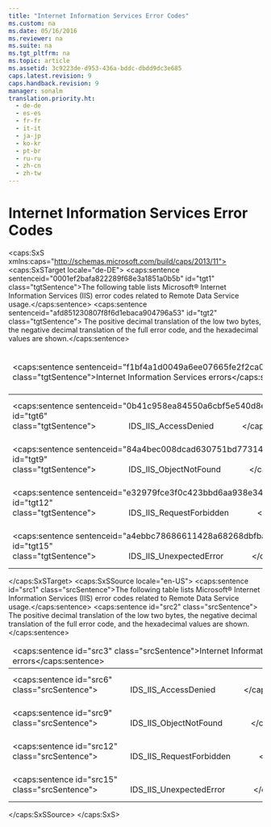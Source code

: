```yaml
---
title: "Internet Information Services Error Codes"
ms.custom: na
ms.date: 05/16/2016
ms.reviewer: na
ms.suite: na
ms.tgt_pltfrm: na
ms.topic: article
ms.assetid: 3c9223de-d953-436a-bddc-dbdd9dc3e685
caps.latest.revision: 9
caps.handback.revision: 9
manager: sonalm
translation.priority.ht: 
  - de-de
  - es-es
  - fr-fr
  - it-it
  - ja-jp
  - ko-kr
  - pt-br
  - ru-ru
  - zh-cn
  - zh-tw
---
```

# Internet Information Services Error Codes
<?xml version="1.0" encoding="utf-8"?>
<caps:SxS xmlns:caps="http://schemas.microsoft.com/build/caps/2013/11">
  <caps:SxSTarget locale="de-DE">
    <developerReferenceWithoutSyntaxDocument xsi:schemaLocation="http://ddue.schemas.microsoft.com/authoring/2003/5 http://dduestorage.blob.core.windows.net/ddueschema/developer.xsd" xmlns="http://ddue.schemas.microsoft.com/authoring/2003/5" xmlns:xlink="http://www.w3.org/1999/xlink" xmlns:xsi="http://www.w3.org/2001/XMLSchema-instance">
      <introduction>
        <para>
          <caps:sentence sentenceid="0001ef2bafa822289f68e3a1851a0b5b" id="tgt1" class="tgtSentence">The following table lists Microsoft® Internet Information Services (IIS) error codes related to Remote Data Service usage.</caps:sentence>
          <caps:sentence sentenceid="afd851230807f8f6d1ebaca904796a53" id="tgt2" class="tgtSentence"> The positive decimal translation of the low two bytes, the negative decimal translation of the full error code, and the hexadecimal values are shown.</caps:sentence>
        </para>
        <table>
          <thead>
            <tr>
              <TD>
                <para>
                  <caps:sentence sentenceid="f1bf4a1d0049a6ee07665fe2f2ca0569" id="tgt3" class="tgtSentence">Internet Information Services errors</caps:sentence>
                </para>
              </TD>
              <TD>
                <para>
                  <caps:sentence sentenceid="b1bc248a7ff2b2e95569f56de68615df" id="tgt4" class="tgtSentence">Number</caps:sentence>
                </para>
              </TD>
              <TD>
                <para>
                  <caps:sentence sentenceid="67daf92c833c41c95db874e18fcb2786" id="tgt5" class="tgtSentence">Description</caps:sentence>
                </para>
              </TD>
            </tr>
          </thead>
          <tbody>
            <tr>
              <TD>
                <para>
                  <caps:sentence sentenceid="0b41c958ea84550a6cbf5e540d8e4a79" id="tgt6" class="tgtSentence">               <legacyBold>IDS_IIS_AccessDenied</legacyBold>             </caps:sentence>
                </para>
              </TD>
              <TD>
                <para>
                  <caps:sentence sentenceid="aec91ee9e8a508a5fe3d109bd427209e" id="tgt7" class="tgtSentence">8208 -2146820080 0x800A2010</caps:sentence>
                </para>
              </TD>
              <TD>
                <para>
                  <caps:sentence sentenceid="30aa4c83e7d3fe2da885a2fab2db5a4e" id="tgt8" class="tgtSentence">Internet Server Error: Access Denied.</caps:sentence>
                </para>
              </TD>
            </tr>
            <tr>
              <TD>
                <para>
                  <caps:sentence sentenceid="84a4bec008dcad630751bd77314c88ac" id="tgt9" class="tgtSentence">               <legacyBold>IDS_IIS_ObjectNotFound</legacyBold>             </caps:sentence>
                </para>
              </TD>
              <TD>
                <para>
                  <caps:sentence sentenceid="464b0a7f1ada085251e9a746c99dd9ca" id="tgt10" class="tgtSentence">8209 -2146820079 0x800A2011</caps:sentence>
                </para>
              </TD>
              <TD>
                <para>
                  <caps:sentence sentenceid="5fbf240eac7c6420af95821e6d89ed1e" id="tgt11" class="tgtSentence">Internet Server Error: Object/module not found.</caps:sentence>
                </para>
              </TD>
            </tr>
            <tr>
              <TD>
                <para>
                  <caps:sentence sentenceid="e32979fce3f0c423bbd6aa938e345525" id="tgt12" class="tgtSentence">               <legacyBold>IDS_IIS_RequestForbidden</legacyBold>             </caps:sentence>
                </para>
              </TD>
              <TD>
                <para>
                  <caps:sentence sentenceid="d6bfff10415019d24f41cc2b4ab71941" id="tgt13" class="tgtSentence">8210 -2146820078 0x800A2012</caps:sentence>
                </para>
              </TD>
              <TD>
                <para>
                  <caps:sentence sentenceid="dcd95c647eaa2bd7fb5edfe6d1ffb995" id="tgt14" class="tgtSentence">Internet Server Error: Request Forbidden.</caps:sentence>
                </para>
              </TD>
            </tr>
            <tr>
              <TD>
                <para>
                  <caps:sentence sentenceid="a4ebbc78686611428a68268dbfbab456" id="tgt15" class="tgtSentence">               <legacyBold>IDS_IIS_UnexpectedError</legacyBold>             </caps:sentence>
                </para>
              </TD>
              <TD>
                <para>
                  <caps:sentence sentenceid="61755175d1a20de0812106273e8a40b1" id="tgt16" class="tgtSentence">8447 -2146819841 0x800A20FF</caps:sentence>
                </para>
              </TD>
              <TD>
                <para>
                  <caps:sentence sentenceid="1c2fce175ff13557f156fc792183bdb5" id="tgt17" class="tgtSentence">Internet Server Error.</caps:sentence>
                </para>
              </TD>
            </tr>
          </tbody>
        </table>
      </introduction>
      <relatedTopics></relatedTopics>
    </developerReferenceWithoutSyntaxDocument>
  </caps:SxSTarget>
  <caps:SxSSource locale="en-US">
    <developerReferenceWithoutSyntaxDocument xsi:schemaLocation="http://ddue.schemas.microsoft.com/authoring/2003/5 http://dduestorage.blob.core.windows.net/ddueschema/developer.xsd" xmlns="http://ddue.schemas.microsoft.com/authoring/2003/5" xmlns:xlink="http://www.w3.org/1999/xlink" xmlns:xsi="http://www.w3.org/2001/XMLSchema-instance">
      <introduction>
        <para>
          <caps:sentence id="src1" class="srcSentence">The following table lists Microsoft® Internet Information Services (IIS) error codes related to Remote Data Service usage.</caps:sentence>
          <caps:sentence id="src2" class="srcSentence"> The positive decimal translation of the low two bytes, the negative decimal translation of the full error code, and the hexadecimal values are shown.</caps:sentence>
        </para>
        <table>
          <thead>
            <tr>
              <TD>
                <para>
                  <caps:sentence id="src3" class="srcSentence">Internet Information Services errors</caps:sentence>
                </para>
              </TD>
              <TD>
                <para>
                  <caps:sentence id="src4" class="srcSentence">Number</caps:sentence>
                </para>
              </TD>
              <TD>
                <para>
                  <caps:sentence id="src5" class="srcSentence">Description</caps:sentence>
                </para>
              </TD>
            </tr>
          </thead>
          <tbody>
            <tr>
              <TD>
                <para>
                  <caps:sentence id="src6" class="srcSentence">               <legacyBold>IDS_IIS_AccessDenied</legacyBold>             </caps:sentence>
                </para>
              </TD>
              <TD>
                <para>
                  <caps:sentence id="src7" class="srcSentence">8208 -2146820080 0x800A2010</caps:sentence>
                </para>
              </TD>
              <TD>
                <para>
                  <caps:sentence id="src8" class="srcSentence">Internet Server Error: Access Denied.</caps:sentence>
                </para>
              </TD>
            </tr>
            <tr>
              <TD>
                <para>
                  <caps:sentence id="src9" class="srcSentence">               <legacyBold>IDS_IIS_ObjectNotFound</legacyBold>             </caps:sentence>
                </para>
              </TD>
              <TD>
                <para>
                  <caps:sentence id="src10" class="srcSentence">8209 -2146820079 0x800A2011</caps:sentence>
                </para>
              </TD>
              <TD>
                <para>
                  <caps:sentence id="src11" class="srcSentence">Internet Server Error: Object/module not found.</caps:sentence>
                </para>
              </TD>
            </tr>
            <tr>
              <TD>
                <para>
                  <caps:sentence id="src12" class="srcSentence">               <legacyBold>IDS_IIS_RequestForbidden</legacyBold>             </caps:sentence>
                </para>
              </TD>
              <TD>
                <para>
                  <caps:sentence id="src13" class="srcSentence">8210 -2146820078 0x800A2012</caps:sentence>
                </para>
              </TD>
              <TD>
                <para>
                  <caps:sentence id="src14" class="srcSentence">Internet Server Error: Request Forbidden.</caps:sentence>
                </para>
              </TD>
            </tr>
            <tr>
              <TD>
                <para>
                  <caps:sentence id="src15" class="srcSentence">               <legacyBold>IDS_IIS_UnexpectedError</legacyBold>             </caps:sentence>
                </para>
              </TD>
              <TD>
                <para>
                  <caps:sentence id="src16" class="srcSentence">8447 -2146819841 0x800A20FF</caps:sentence>
                </para>
              </TD>
              <TD>
                <para>
                  <caps:sentence id="src17" class="srcSentence">Internet Server Error.</caps:sentence>
                </para>
              </TD>
            </tr>
          </tbody>
        </table>
      </introduction>
      <relatedTopics></relatedTopics>
    </developerReferenceWithoutSyntaxDocument>
  </caps:SxSSource>
</caps:SxS>